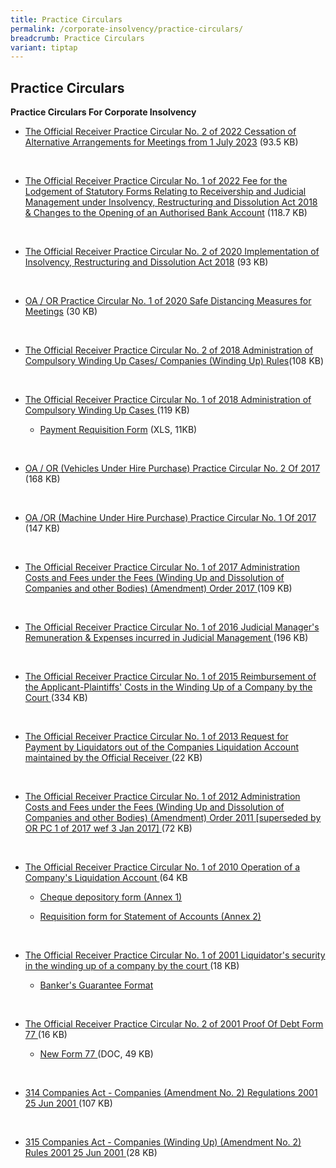 ```yaml
---
title: Practice Circulars
permalink: /corporate-insolvency/practice-circulars/
breadcrumb: Practice Circulars
variant: tiptap
---
```

<h2>Practice Circulars</h2>
<p><strong>Practice Circulars For Corporate Insolvency</strong>
</p>
<ul data-tight="true" class="tight">
<li>
<p><a href="/files/ORPracticeCircular2of2022.pdf" rel="noopener noreferrer nofollow" target="_blank">The Official Receiver Practice Circular No. 2 of 2022 Cessation of Alternative Arrangements for Meetings from 1 July 2023</a> (93.5
KB)</p>
</li>
</ul>
<p>
<br>
</p>
<ul data-tight="true" class="tight">
<li>
<p><a href="/files/ORPracticeCircular1of2022.pdf" rel="noopener noreferrer nofollow" target="_blank">The Official Receiver Practice Circular No. 1 of 2022 Fee for the Lodgement of Statutory Forms Relating to Receivership and Judicial Management under Insolvency, Restructuring and Dissolution Act 2018 &amp; Changes to the Opening of an Authorised Bank Account</a> (118.7
KB)</p>
</li>
</ul>
<p>
<br>
</p>
<ul data-tight="true" class="tight">
<li>
<p><a href="/files/OR%20Practice%20Circular%202%20of%202020.pdf" rel="noopener noreferrer nofollow" target="_blank">The Official Receiver Practice Circular No. 2 of 2020 Implementation of Insolvency, Restructuring and Dissolution Act 2018</a> (93
KB)</p>
</li>
</ul>
<p>
<br>
</p>
<ul data-tight="true" class="tight">
<li>
<p><a href="/files/OAORPC1of2020.pdf" rel="noopener noreferrer nofollow" target="_blank">OA / OR Practice Circular No. 1 of 2020 Safe Distancing Measures for Meetings</a> (30
KB)</p>
</li>
</ul>
<p>
<br>
</p>
<ul data-tight="true" class="tight">
<li>
<p><a href="/files/ORPracticeCircular2of2018.pdf" rel="noopener noreferrer nofollow" target="_blank">The Official Receiver Practice Circular No. 2 of 2018 Administration of Compulsory Winding Up Cases/ Companies (Winding Up) Rules</a>(108
KB)</p>
</li>
</ul>
<p>
<br>
</p>
<ul data-tight="true" class="tight">
<li>
<p><a href="/files/ORPracticeCircular1of2018.pdf" rel="noopener noreferrer nofollow" target="_blank">The Official Receiver Practice Circular No. 1 of 2018 Administration of Compulsory Winding Up Cases </a>(119
KB)</p>
<ul data-tight="true" class="tight">
<li>
<p><a href="https://go.gov.sg/n18yul" rel="noopener noreferrer nofollow" target="_blank">Payment Requisition Form</a> (XLS,
11KB)</p>
</li>
</ul>
</li>
</ul>
<p>
<br>
</p>
<ul data-tight="true" class="tight">
<li>
<p><a href="/files/PracticeCircularNo.2of2017.pdf" rel="noopener noreferrer nofollow" target="_blank">OA / OR (Vehicles Under Hire Purchase) Practice Circular No. 2 Of 2017</a> (168
KB)</p>
</li>
</ul>
<p>
<br>
</p>
<ul data-tight="true" class="tight">
<li>
<p><a href="/files/PracticeCircular1of2017.pdf" rel="noopener noreferrer nofollow" target="_blank">OA /OR (Machine Under Hire Purchase) Practice Circular No. 1 Of 2017 </a>(147
KB)</p>
</li>
</ul>
<p>
<br>
</p>
<ul data-tight="true" class="tight">
<li>
<p><a href="/files/ORPracticeCircular1of2017.pdf" rel="noopener noreferrer nofollow" target="_blank">The Official Receiver Practice Circular No. 1 of 2017 Administration Costs and Fees under the Fees (Winding Up and Dissolution of Companies and other Bodies) (Amendment) Order 2017 </a>(109
KB)</p>
</li>
</ul>
<p>
<br>
</p>
<ul data-tight="true" class="tight">
<li>
<p><a href="/files/PracticeCircular1of2016-PaymentofRemunerationandExpensesofJudicalManager.pdf" rel="noopener noreferrer nofollow" target="_blank">The Official Receiver Practice Circular No. 1 of 2016 Judicial Manager's Remuneration &amp; Expenses incurred in Judicial Management </a>(196
KB)</p>
</li>
</ul>
<p>
<br>
</p>
<ul data-tight="true" class="tight">
<li>
<p><a href="/files/ORPracticeCircular1of2015.pdf" rel="noopener noreferrer nofollow" target="_blank">The Official Receiver Practice Circular No. 1 of 2015 Reimbursement of the Applicant-Plaintiffs' Costs in the Winding Up of a Company by the Court </a>(334
KB)</p>
</li>
</ul>
<p>
<br>
</p>
<ul data-tight="true" class="tight">
<li>
<p><a href="/files/PracticeCircular1of2013.pdf" rel="noopener noreferrer nofollow" target="_blank">The Official Receiver Practice Circular No. 1 of 2013 Request for Payment by Liquidators out of the Companies Liquidation Account maintained by the Official Receiver </a>(22
KB)</p>
</li>
</ul>
<p>
<br>
</p>
<ul data-tight="true" class="tight">
<li>
<p><a href="/files/linkclick5d93.pdf" rel="noopener noreferrer nofollow" target="_blank">The Official Receiver Practice Circular No. 1 of 2012 Administration Costs and Fees under the Fees (Winding Up and Dissolution of Companies and other Bodies) (Amendment) Order 2011 [superseded by OR PC 1 of 2017 wef 3 Jan 2017] </a>(72
KB)</p>
</li>
</ul>
<p>
<br>
</p>
<ul data-tight="true" class="tight">
<li>
<p><a href="/files/linkclicke43e.pdf" rel="noopener noreferrer nofollow" target="_blank">The Official Receiver Practice Circular No. 1 of 2010 Operation of a Company's Liquidation Account </a>(64
KB</p>
<ul data-tight="true" class="tight">
<li>
<p><a href="/files/Practice circular attachments/Practice_Circular_1_of_2010___Annex_1__cheque_depository_form_.pdf" rel="noopener nofollow" target="_blank">Cheque depository form (Annex 1)</a>
</p>
</li>
<li>
<p><a href="/files/Practice circular attachments/Practice_Circular_1_of_2010___Annex_2__stt_of_account_requisition_.pdf" rel="noopener nofollow" target="_blank">Requisition form for Statement of Accounts (Annex 2)</a>
</p>
<p>
<br>
</p>
</li>
</ul>
</li>
</ul>
<ul data-tight="true" class="tight">
<li>
<p><a href="/files/linkclick964e.pdf" rel="noopener noreferrer nofollow" target="_blank">The Official Receiver Practice Circular No. 1 of 2001 Liquidator's security in the winding up of a company by the court </a>(18
KB)</p>
<ul data-tight="true" class="tight">
<li>
<p><a href="/files/Practice circular attachments/bg_format_under ca.pdf" rel="noopener nofollow" target="_blank">Banker's Guarantee Format</a>
</p>
</li>
</ul>
</li>
</ul>
<p>
<br>
</p>
<ul data-tight="true" class="tight">
<li>
<p><a href="/files/linkclickf454.pdf" rel="noopener noreferrer nofollow" target="_blank">The Official Receiver Practice Circular No. 2 of 2001 Proof Of Debt Form 77 </a>(16
KB)</p>
<ul data-tight="true" class="tight">
<li>
<p><a href="/files/linkclickb977.doc/" rel="noopener noreferrer nofollow" target="_blank">New Form 77 </a>(DOC,
49 KB)</p>
</li>
</ul>
</li>
</ul>
<p>
<br>
</p>
<ul data-tight="true" class="tight">
<li>
<p><a href="/files/linkclicke862.pdf" rel="noopener noreferrer nofollow" target="_blank">314 Companies Act - Companies (Amendment No. 2) Regulations 2001 25 Jun 2001 </a>(107
KB)</p>
</li>
</ul>
<p>
<br>
</p>
<ul data-tight="true" class="tight">
<li>
<p><a href="/files/linkclickb9b8.pdf" rel="noopener noreferrer nofollow" target="_blank">315 Companies Act - Companies (Winding Up) (Amendment No. 2) Rules 2001 25 Jun 2001 </a>(28
KB)</p>
</li>
</ul>
<p></p>